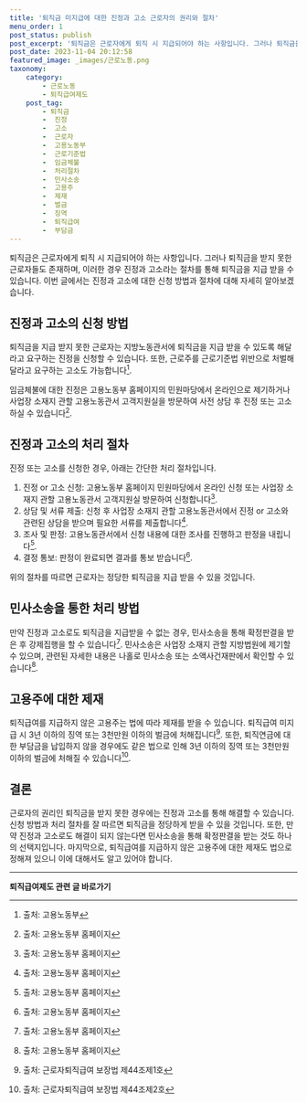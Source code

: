 ```yaml
---
title: '퇴직금 미지급에 대한 진정과 고소 근로자의 권리와 절차'
menu_order: 1
post_status: publish
post_excerpt: '퇴직금은 근로자에게 퇴직 시 지급되어야 하는 사항입니다. 그러나 퇴직금을 받지 못한 근로자들도 존재하며, 이러한 경우 진정과 고소라는 절차를 통해 퇴직금을 지급 받을 수 있습니다. 이번 글에서는 진정과 고소에 대한 신청 방법과 절차에 대해 자세히 알아보겠습니다.'
post_date: 2023-11-04 20:12:58
featured_image: _images/근로노동.png
taxonomy:
    category:
        - 근로노동
        - 퇴직급여제도
    post_tag:
        - 퇴직금
        -  진정
        -  고소
        -  근로자
        -  고용노동부
        -  근로기준법
        -  임금체불
        -  처리절차
        -  민사소송
        -  고용주
        -  제재
        -  벌금
        -  징역
        -  퇴직급여
        -  부담금
---
```



퇴직금은 근로자에게 퇴직 시 지급되어야 하는 사항입니다. 그러나 퇴직금을 받지 못한 근로자들도 존재하며, 이러한 경우 진정과 고소라는 절차를 통해 퇴직금을 지급 받을 수 있습니다. 이번 글에서는 진정과 고소에 대한 신청 방법과 절차에 대해 자세히 알아보겠습니다.

## 진정과 고소의 신청 방법

퇴직금을 지급 받지 못한 근로자는 지방노동관서에 퇴직금을 지급 받을 수 있도록 해달라고 요구하는 진정을 신청할 수 있습니다. 또한, 근로주를 근로기준법 위반으로 처벌해 달라고 요구하는 고소도 가능합니다[^1].

임금체불에 대한 진정은 고용노동부 홈페이지의 민원마당에서 온라인으로 제기하거나 사업장 소재지 관할 고용노동관서 고객지원실을 방문하여 사전 상담 후 진정 또는 고소하실 수 있습니다[^2].

## 진정과 고소의 처리 절차

진정 또는 고소를 신청한 경우, 아래는 간단한 처리 절차입니다.

1. 진정 or 고소 신청: 고용노동부 홈페이지 민원마당에서 온라인 신청 또는 사업장 소재지 관할 고용노동관서 고객지원실 방문하여 신청합니다[^2].
2. 상담 및 서류 제출: 신청 후 사업장 소재지 관할 고용노동관서에서 진정 or 고소와 관련된 상담을 받으며 필요한 서류를 제출합니다[^2].
3. 조사 및 판정: 고용노동관서에서 신청 내용에 대한 조사를 진행하고 판정을 내립니다[^2].
4. 결정 통보: 판정이 완료되면 결과를 통보 받습니다[^2].

위의 절차를 따르면 근로자는 정당한 퇴직금을 지급 받을 수 있을 것입니다.

## 민사소송을 통한 처리 방법

만약 진정과 고소로도 퇴직금을 지급받을 수 없는 경우, 민사소송을 통해 확정판결을 받은 후 강제집행을 할 수 있습니다[^3]. 민사소송은 사업장 소재지 관할 지방법원에 제기할 수 있으며, 관련된 자세한 내용은 나홀로 민사소송 또는 소액사건재판에서 확인할 수 있습니다[^3].

## 고용주에 대한 제재

퇴직급여를 지급하지 않은 고용주는 법에 따라 제재를 받을 수 있습니다. 퇴직급여 미지급 시 3년 이하의 징역 또는 3천만원 이하의 벌금에 처해집니다[^4]. 또한, 퇴직연금에 대한 부담금을 납입하지 않을 경우에도 같은 법으로 인해 3년 이하의 징역 또는 3천만원 이하의 벌금에 처해질 수 있습니다[^5].

## 결론

근로자의 권리인 퇴직금을 받지 못한 경우에는 진정과 고소를 통해 해결할 수 있습니다. 신청 방법과 처리 절차를 잘 따르면 퇴직금을 정당하게 받을 수 있을 것입니다. 또한, 만약 진정과 고소로도 해결이 되지 않는다면 민사소송을 통해 확정판결을 받는 것도 하나의 선택지입니다. 마지막으로, 퇴직급여를 지급하지 않은 고용주에 대한 제재도 법으로 정해져 있으니 이에 대해서도 알고 있어야 합니다.

[^1]: 출처: 고용노동부
[^2]: 출처: 고용노동부 홈페이지
[^3]: 출처: 고용노동부 홈페이지
[^4]: 출처: 근로자퇴직급여 보장법 제44조제1호
[^5]: 출처: 근로자퇴직급여 보장법 제44조제2호
<!-- wp:separator -->
<hr class="wp-block-separator has-alpha-channel-opacity"/>
<!-- /wp:separator -->

<!-- wp:group {"backgroundColor":"base","layout":{"type":"constrained"}} -->
<div class="wp-block-group has-base-background-color has-background"><!-- wp:paragraph {"align":"center","fontSize":"medium"} -->
<p class="has-text-align-center has-large-font-size"><strong>퇴직급여제도 관련 글 바로가기</strong></p>
<!-- /wp:paragraph -->


<!-- wp:latest-posts
{"categories":[{"id":12695,"count":19,"description":"","link":"https://uknowlaw.com/category/%ed%87%b4%ec%a7%81%ea%b8%89%ec%97%ac%ec%a0%9c%eb%8f%84/","name":"퇴직급여제도","slug":"퇴직급여제도","taxonomy":"category","parent":0,"meta":[],"_links":{"self":[{"href":"https://uknowlaw.com/wp-json/wp/v2/categories/12695"}],"collection":[{"href":"https://uknowlaw.com/wp-json/wp/v2/categories"}],"about":[{"href":"https://uknowlaw.com/wp-json/wp/v2/taxonomies/category"}],"wp:post_type":[{"href":"https://uknowlaw.com/wp-json/wp/v2/posts?categories=12695"}],"curies":[{"name":"wp","href":"https://api.w.org/{rel}","templated":true}]}}],"postsToShow":100,"excerptLength":28,"postLayout":"grid","columns":2,"featuredImageAlign":"left","featuredImageSizeSlug":"large","fontSize":"small"} /--></div>
<!-- /wp:group -->